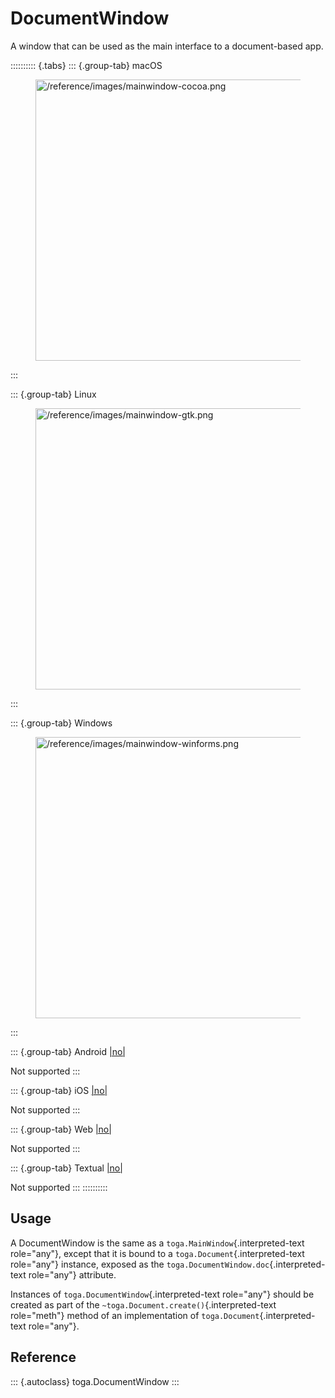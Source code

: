 # DocumentWindow

A window that can be used as the main interface to a document-based app.

:::::::::: {.tabs}
::: {.group-tab}
macOS

<figure class="align-center">
<img src="/reference/images/mainwindow-cocoa.png" width="450"
alt="/reference/images/mainwindow-cocoa.png" />
</figure>
:::

::: {.group-tab}
Linux

<figure class="align-center">
<img src="/reference/images/mainwindow-gtk.png" width="450"
alt="/reference/images/mainwindow-gtk.png" />
</figure>
:::

::: {.group-tab}
Windows

<figure class="align-center">
<img src="/reference/images/mainwindow-winforms.png" width="450"
alt="/reference/images/mainwindow-winforms.png" />
</figure>
:::

::: {.group-tab}
Android [\|no\|](##SUBST##|no|)

Not supported
:::

::: {.group-tab}
iOS [\|no\|](##SUBST##|no|)

Not supported
:::

::: {.group-tab}
Web [\|no\|](##SUBST##|no|)

Not supported
:::

::: {.group-tab}
Textual [\|no\|](##SUBST##|no|)

Not supported
:::
::::::::::

## Usage

A DocumentWindow is the same as a `toga.MainWindow`{.interpreted-text
role="any"}, except that it is bound to a
`toga.Document`{.interpreted-text role="any"} instance, exposed as the
`toga.DocumentWindow.doc`{.interpreted-text role="any"} attribute.

Instances of `toga.DocumentWindow`{.interpreted-text role="any"} should
be created as part of the `~toga.Document.create()`{.interpreted-text
role="meth"} method of an implementation of
`toga.Document`{.interpreted-text role="any"}.

## Reference

::: {.autoclass}
toga.DocumentWindow
:::
